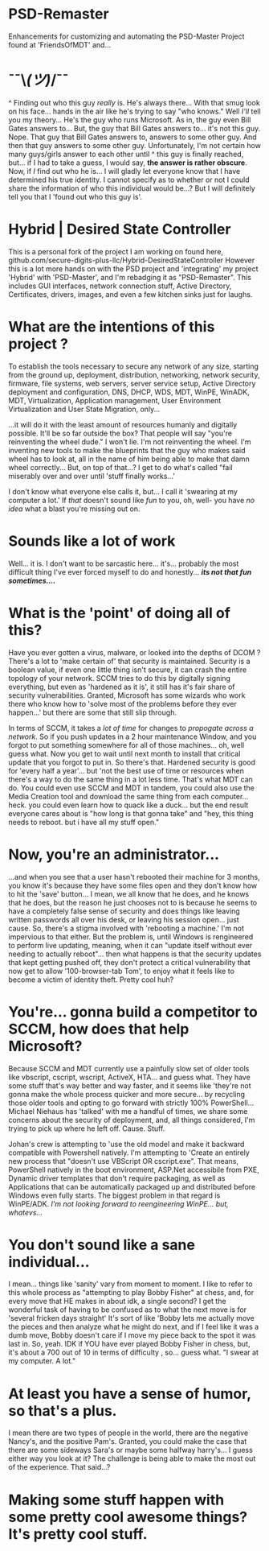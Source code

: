 # PSD-Remaster
Enhancements for customizing and automating the PSD-Master Project found at 'FriendsOfMDT' and...

# ¯¯\\_(ツ)_/¯¯
^ Finding out who this guy *really* is. He's always there... With that smug look on his face... hands in the air like he's trying to say "who knows." Well *I'll* tell you my theory... He's the guy who runs Microsoft. As in, the guy even Bill Gates answers to... But, the guy that Bill Gates answers to... it's not this guy. Nope. That guy that Bill Gates answers to, answers to some other guy. And then that guy answers to some other guy. Unfortunately, I'm not certain how many guys/girls answer to each other until ^ this guy is finally reached, but... if I had to take a guess, I would say, **the answer is rather obscure**. Now, if *I* find out who he is... I will gladly let everyone know that I have determined his true identity. I cannot specify as to whether or not I could share the information of who this individual would be...? But I will definitely tell you that I 'found out who this guy is'.

# Hybrid | Desired State Controller
This is a personal fork of the project I am working on found here, github.com/secure-digits-plus-llc/Hybrid-DesiredStateController
However this is a lot more hands on with the PSD project and 'integrating' my project 'Hybrid' with 'PSD-Master', and I'm rebadging it as "PSD-Remaster". This includes GUI interfaces, network connection stuff, Active Directory, Certificates,  drivers, images, and even a few kitchen sinks just for laughs.

# What are the intentions of this project ?
To establish the tools necessary to secure any network of any size, starting from the ground up, deployment, distribution, networking, 
network security, firmware, file systems, web servers, server service setup, Active Directory deployment and configuration, DNS, DHCP, 
WDS, MDT, WinPE, WinADK, MDT, Virtualization, Application management, User Environment Virtualization and User State Migration, only...

...it will do it with the least amount of resources humanly and digitally possible. It'll be so far outside the box? That people will say "you're reinventing the wheel dude." I won't lie. I'm not reinventing the wheel. I'm inventing new tools to make the blueprints that the guy who makes said wheel has to look at, all in the name of him being able to make that damn wheel correctly... But, on top of that...? I get to do what's called "fail miserably over and over until 'stuff finally works...'

I don't know what everyone else calls it, but... I call it 'swearing at my computer a lot.' If *that* doesn't sound like *fun* to you, oh, well- you have *no idea* what a blast you're missing out on. 

# Sounds like a lot of work
Well... it is. I don't want to be sarcastic here... it's... probably the most difficult thing I've ever forced myself to do and honestly... ***its not that fun sometimes....***

# What is the 'point' of doing all of this?
Have you ever gotten a virus, malware, or looked into the depths of DCOM ? There's a lot to 'make certain of' that security is maintained. Security is a boolean value, if even one little thing isn't secure, it can crash the entire topology of your network. SCCM tries to do this by digitally signing everything, but even as 'hardened as it is', it still has it's fair share of security vulnerabilities. Granted, Microsoft has some wizards who work there who know how to 'solve most of the problems before they ever happen...' but there are some that still slip through.

In terms of SCCM, it takes a *lot of time* for changes to *propogate across a network*. So if you push updates in a 2 hour maintenance Window, and you forgot to put something somewhere for all of those machines... oh, well guess what. Now you get to wait until next month to install that critical update that you forgot to put in. So there's that. Hardened security is good for 'every half a year'... but 'not the best use of time or resources when there's a way to do the same thing in a lot less time. That's what MDT can do. You could even use SCCM and MDT in tandem, you could also use the Media Creation tool and download the same thing from each computer... heck. you could even learn how to quack like a duck... but the end result everyone cares about is "how long is that gonna take" and "hey, this thing needs to reboot. but i have all my stuff open."

# Now, you're an administrator...
...and when you see that a user hasn't rebooted their machine for 3 months, you know it's because they have some files open and they don't know how to hit the 'save' button... I mean, we all know that he does, and he knows that he does, but the reason he just chooses not to is because he seems to have a completely false sense of security and does things like leaving written passwords all over his desk, or leaving his session open... just cause. So, there's a stigma involved with 'rebooting a machine.' I'm not impervious to that either. But the problem is, until Windows is rengineered to perform live updating, meaning, when it can "update itself without ever needing to actually reboot"... then what happens is that the security updates that kept getting pushed off, they don't protect a critical vulnerability that now get to allow '100-browser-tab Tom', to enjoy what it feels like to become a victim of identity theft. Pretty cool huh? 

# You're... gonna build a competitor to SCCM, how does that help Microsoft?
Because SCCM and MDT currently use a painfully slow set of older tools like vbscript, cscript, wscript, ActiveX, HTA... and guess what. They have some stuff that's way better and way faster, and it seems like 'they're not gonna make the whole process quicker and more secure... by recycling those older tools and opting to go forward with strictly 100% PowerShell... Michael Niehaus has 'talked' with me a handful of times, we share some concerns about the security of deployment, and, all things considered, I'm trying to pick up where he left off. Cause. Stuff.

Johan's crew is attempting to 'use the old model and make it backward compatible with Powershell natively. I'm attempting to 'Create an 
entirely new process that "doesn't use VBScript OR cscript.exe". That means, PowerShell natively in the boot environment, ASP.Net accessibile from PXE, Dynamic driver templates that don't require packaging, as well as Applications that can be automatically packaged up and distributed before Windows even fully starts. The biggest problem in that regard is WinPE/ADK. *I'm not looking forward to reengineering WinPE... but, whatevs...* 

# You don't sound like a sane individual...
I mean... things like 'sanity' vary from moment to moment. I like to refer to this whole process as "attempting to play Bobby Fisher" at chess, and, for every move that HE makes in about idk, a single second? I get the wonderful task of having to be confused as to what the next move is for 'several fricken days straight' It's sort of like 'Bobby lets me actually move the pieces and then analyze what he might do next, and if I feel like it was a dumb move, Bobby doesn't care if I move my piece back to the spot it was last in. So, yeah. IDK if YOU have ever played Bobby Fisher in chess, but, it's about a 700 out of 10 in terms of difficulty , so... guess what. "I swear at my computer. A lot."

# At least you have a sense of humor, so that's a plus.
I mean there are two types of people in the world, there are the negative Nancy's, and the positive Pam's. Granted, you could make the case that there are some sideways Sara's or maybe some halfway harry's... I guess either way you look at it? The challenge is being able to make the most out of the experience. That said...?

# Making some stuff happen with some pretty cool awesome things? It's pretty cool stuff.
